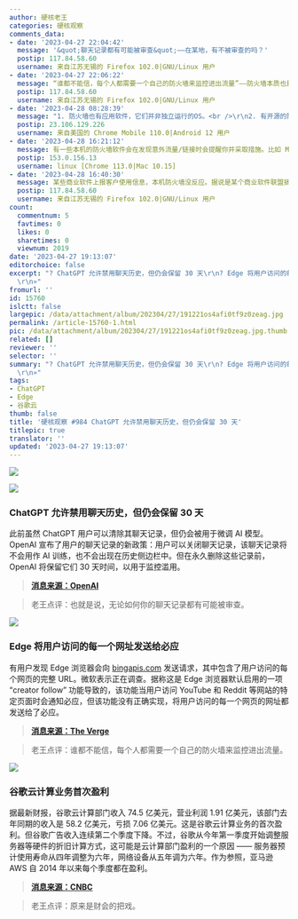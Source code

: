 ```yaml
---
author: 硬核老王
categories: 硬核观察
comments_data:
- date: '2023-04-27 22:04:42'
  message: '&quot;聊天记录都有可能被审查&quot;——在某地，有不被审查的吗？'
  postip: 117.84.58.60
  username: 来自江苏无锡的 Firefox 102.0|GNU/Linux 用户
- date: '2023-04-27 22:06:22'
  message: “谁都不能信，每个人都需要一个自己的防火墙来监控进出流量”——防火墙本质也是台电脑，那谁监控防火墙？
  postip: 117.84.58.60
  username: 来自江苏无锡的 Firefox 102.0|GNU/Linux 用户
- date: '2023-04-28 08:28:39'
  message: "1. 防火墙也有应用软件，它们并非独立运行的OS。<br />\r\n2. 有开源的防火墙OS，比如pfSense、OPNSense，不放心商业闭源产品的可以自己部署。"
  postip: 23.106.129.226
  username: 来自美国的 Chrome Mobile 110.0|Android 12 用户
- date: '2023-04-28 16:21:12'
  message: 有一些本机的防火墙软件会在发现意外流量/链接时会提醒你并采取措施。比如 Mac 上的 Little Snitch
  postip: 153.0.156.13
  username: linux [Chrome 113.0|Mac 10.15]
- date: '2023-04-28 16:40:30'
  message: 某些商业软件上报客户使用信息，本机防火墙没反应。据说是某个商业软件联盟搞的鬼。微软和某些防火墙软件公司是联盟成员。所以一定要用独立硬件防火墙。
  postip: 117.84.58.60
  username: 来自江苏无锡的 Firefox 102.0|GNU/Linux 用户
count:
  commentnum: 5
  favtimes: 0
  likes: 0
  sharetimes: 0
  viewnum: 2019
date: '2023-04-27 19:13:07'
editorchoice: false
excerpt: "? ChatGPT 允许禁用聊天历史，但仍会保留 30 天\r\n? Edge 将用户访问的每一个网址发送给必应\r\n? 谷歌云计算业务首次盈利\r\n»
  \r\n»"
fromurl: ''
id: 15760
islctt: false
largepic: /data/attachment/album/202304/27/191221os4afi0tf9z0zeag.jpg
permalink: /article-15760-1.html
pic: /data/attachment/album/202304/27/191221os4afi0tf9z0zeag.jpg.thumb.jpg
related: []
reviewer: ''
selector: ''
summary: "? ChatGPT 允许禁用聊天历史，但仍会保留 30 天\r\n? Edge 将用户访问的每一个网址发送给必应\r\n? 谷歌云计算业务首次盈利\r\n»
  \r\n»"
tags:
- ChatGPT
- Edge
- 谷歌云
thumb: false
title: '硬核观察 #984 ChatGPT 允许禁用聊天历史，但仍会保留 30 天'
titlepic: true
translator: ''
updated: '2023-04-27 19:13:07'
---
```


![](/data/attachment/album/202304/27/191221os4afi0tf9z0zeag.jpg)


![](/data/attachment/album/202304/27/191229ro8wlzaldzdl585f.jpg)


### ChatGPT 允许禁用聊天历史，但仍会保留 30 天


此前虽然 ChatGPT 用户可以清除其聊天记录，但仍会被用于微调 AI 模型。OpenAI 宣布了用户的聊天记录的新政策：用户可以关闭聊天记录，该聊天记录将不会用作 AI 训练，也不会出现在历史侧边栏中。但在永久删除这些记录前，OpenAI 将保留它们 30 天时间，以用于监控滥用。



> 
> **[消息来源：OpenAI](https://openai.com/blog/new-ways-to-manage-your-data-in-chatgpt)**
> 
> 
> 



> 
> 老王点评：也就是说，无论如何你的聊天记录都有可能被审查。
> 
> 
> 


![](/data/attachment/album/202304/27/191239p8ytlk7l49vtkooy.jpg)


### Edge 将用户访问的每一个网址发送给必应


有用户发现 Edge 浏览器会向 [bingapis.com](http://bingapis.com/) 发送请求，其中包含了用户访问的每个网页的完整 URL。微软表示正在调查。据称这是 Edge 浏览器默认启用的一项 “creator follow” 功能导致的，该功能当用户访问 YouTube 和 Reddit 等网站的特定页面时会通知必应，但该功能没有正确实现，将用户访问的每一个网页的网址都发送给了必应。



> 
> **[消息来源：The Verge](https://www.theverge.com/2023/4/25/23697532/microsoft-edge-browser-url-leak-bing-privacy)**
> 
> 
> 



> 
> 老王点评：谁都不能信，每个人都需要一个自己的防火墙来监控进出流量。
> 
> 
> 


![](/data/attachment/album/202304/27/191253hwplszbnyxw9xujh.jpg)


### 谷歌云计算业务首次盈利


据最新财报，谷歌云计算部门收入 74.5 亿美元，营业利润 1.91 亿美元，该部门去年同期的收入是 58.2 亿美元，亏损 7.06 亿美元。这是谷歌云计算业务的首次盈利。但谷歌广告收入连续第二个季度下降。不过，谷歌从今年第一季度开始调整服务器等硬件的折旧计算方式，这可能是云计算部门盈利的一个原因 —— 服务器预计使用寿命从四年调整为六年，网络设备从五年调为六年。作为参照，亚马逊 AWS 自 2014 年以来每个季度都在盈利。



> 
> **[消息来源：CNBC](https://www.cnbc.com/2023/04/25/googles-cloud-business-turns-profitable-for-the-first-time-on-record.html)**
> 
> 
> 



> 
> 老王点评：原来是财会的把戏。
> 
> 
>